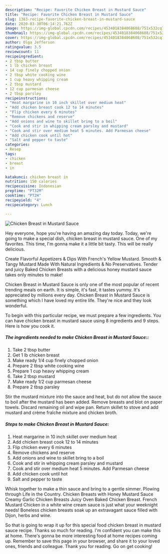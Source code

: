 ```yaml
---
description: "Recipe: Favorite Chicken Breast in Mustard Sauce"
title: "Recipe: Favorite Chicken Breast in Mustard Sauce"
slug: 1383-recipe-favorite-chicken-breast-in-mustard-sauce
date: 2020-03-30T06:14:21.762Z
image: https://img-global.cpcdn.com/recipes/4534018384068608/751x532cq70/chicken-breast-in-mustard-sauce-recipe-main-photo.jpg
thumbnail: https://img-global.cpcdn.com/recipes/4534018384068608/751x532cq70/chicken-breast-in-mustard-sauce-recipe-main-photo.jpg
cover: https://img-global.cpcdn.com/recipes/4534018384068608/751x532cq70/chicken-breast-in-mustard-sauce-recipe-main-photo.jpg
author: Olga Jefferson
ratingvalue: 3.5
reviewcount: 11
recipeingredient:
- 2 tbsp butter
- 1 lb chicken breast
- 14 cup finely chopped onion
- 2 tbsp white cooking wine
- 1 cup heavy whipping cream
- 2 tbsp mustard
- 12 cup parmesan cheese
- 2 tbsp parsley
recipeinstructions:
- "Heat margarine in 10 inch skillet over medium heat"
- "Add chicken breast cook 12 to 14 minutes"
- "Flip chicken every 6 minutes"
- "Remove chickens and reserve"
- "Add onions and wine to skillet bring to a boil"
- "Cook and stir in whipping cream parsley and mustard"
- "Cook and stir over medium heat 5 minutes. Add Parmesan cheese"
- "Add chicken cook until hot"
- "Salt and pepper to taste"
categories:
- Resep
tags:
- chicken
- breast
- in

katakunci: chicken breast in
nutrition: 150 calories
recipecuisine: Indonesian
preptime: "PT32M"
cooktime: "PT2H"
recipeyield: "4"
recipecategory: Lunch

---
```



![Chicken Breast in Mustard Sauce](https://img-global.cpcdn.com/recipes/4534018384068608/751x532cq70/chicken-breast-in-mustard-sauce-recipe-main-photo.jpg)

Hey everyone, hope you're having an amazing day today. Today, we're going to make a special dish, chicken breast in mustard sauce. One of my favorites. This time, I'm gonna make it a little bit tasty. This will be really delicious.

Create Flavorful Appetizers &amp; Dips With French&#39;s Yellow Mustard. Smooth &amp; Tangy Mustard Made With Natural Ingredients &amp; No Preservatives. Tender and juicy Baked Chicken Breasts with a delicious honey mustard sauce takes only minutes to make!

Chicken Breast in Mustard Sauce is only one of the most popular of recent trending meals on earth. It is simple, it's fast, it tastes yummy. It's appreciated by millions every day. Chicken Breast in Mustard Sauce is something which I have loved my entire life. They're nice and they look wonderful.


To begin with this particular recipe, we must prepare a few ingredients. You can have chicken breast in mustard sauce using 8 ingredients and 9 steps. Here is how you cook it.

##### The ingredients needed to make Chicken Breast in Mustard Sauce::

1. Take 2 tbsp butter
1. Get 1 lb chicken breast
1. Make ready 1/4 cup finely chopped onion
1. Prepare 2 tbsp white cooking wine
1. Prepare 1 cup heavy whipping cream
1. Take 2 tbsp mustard
1. Make ready 1/2 cup parmesan cheese
1. Prepare 2 tbsp parsley


Stir the mustard mixture into the sauce and heat, but do not allow the sauce to boil after the mustard has been added. Remove breasts and blot on paper towels. Discard remaining oil and wipe pan. Return skillet to stove and add mustard and crème fraîche mixture and chicken broth. 

##### Steps to make Chicken Breast in Mustard Sauce:

1. Heat margarine in 10 inch skillet over medium heat
1. Add chicken breast cook 12 to 14 minutes
1. Flip chicken every 6 minutes
1. Remove chickens and reserve
1. Add onions and wine to skillet bring to a boil
1. Cook and stir in whipping cream parsley and mustard
1. Cook and stir over medium heat 5 minutes. Add Parmesan cheese
1. Add chicken cook until hot
1. Salt and pepper to taste


Whisk together to make a thin sauce and bring to a gentle simmer. Plowing through Life in the Country. Chicken Breasts with Honey Mustard Sauce Creamy Garlic Chicken Breasts Juicy Oven Baked Chicken Breast. French Mustard Chicken in a white wine cream sauce is just what your weeknight needs! Boneless chicken breasts soak up an extravagant sauce filled with Dijon, herbs and wine. 

So that is going to wrap it up for this special food chicken breast in mustard sauce recipe. Thanks so much for reading. I'm confident you can make this at home. There's gonna be more interesting food at home recipes coming up. Remember to save this page in your browser, and share it to your loved ones, friends and colleague. Thank you for reading. Go on get cooking!
